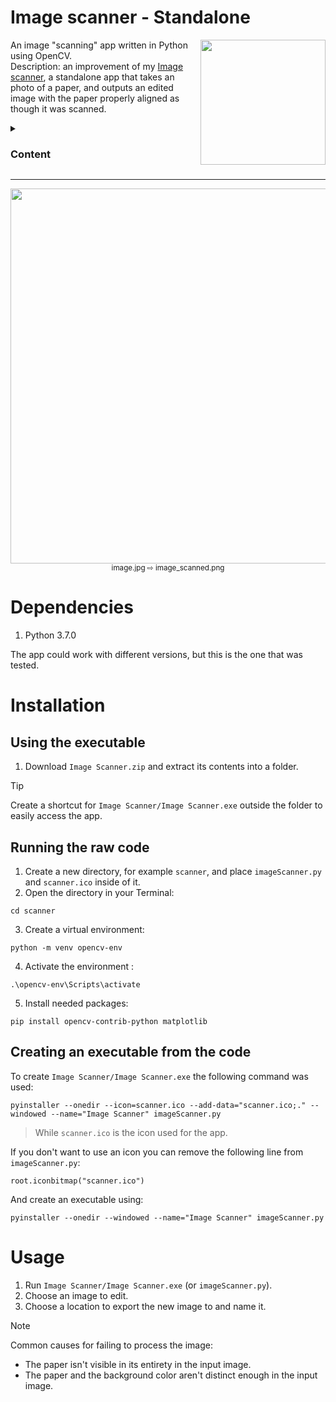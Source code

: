 # Image scanner - Standalone

<img align="right" style="width:200px; height:auto;" src="/scanner.ico">

An image "scanning" app written in Python using OpenCV.<br>
Description: an improvement of my [Image scanner](https://github.com/ElenaChes/Python-Image-scanner), a standalone app that takes an photo of a paper, and outputs an edited image with the paper properly aligned as though it was scanned.

<details>
  <summary><h3>Content</h3></summary>

- [Dependencies](#dependencies)
- [Installation](#installation)
  - [Using the executable](#using-the-executable)
  - [Running the raw code](#running-the-raw-code)
  - [Creating an executable from the code](#creating-an-executable-from-the-code)
- [Usage](#usage)

</details>
<hr>

<p align="center">
<img style="width:600px; height:auto;" src="https://github.com/ElenaChes/Python-Image-scanner-Standalone/assets/54331769/2b297e19-cf6f-4a9e-a2f1-83409eedfc8b"><br>
<sub>image.jpg ⇨ image_scanned.png</sub>
</p>


# Dependencies
  
1. Python 3.7.0

The app could work with different versions, but this is the one that was tested.

# Installation

## Using the executable

1. Download `Image Scanner.zip` and extract its contents into a folder.

> [!TIP]
> Create a shortcut for `Image Scanner/Image Scanner.exe` outside the folder to easily access the app.

## Running the raw code

1. Create a new directory, for example `scanner`, and place `imageScanner.py` and `scanner.ico` inside of it.
2. Open the directory in your Terminal:

```
cd scanner
```

3. Create a virtual environment:

```
python -m venv opencv-env
```

4. Activate the environment :

```
.\opencv-env\Scripts\activate
```

5. Install needed packages:

```
pip install opencv-contrib-python matplotlib
```

## Creating an executable from the code

To create `Image Scanner/Image Scanner.exe` the following command was used:

```
pyinstaller --onedir --icon=scanner.ico --add-data="scanner.ico;." --windowed --name="Image Scanner" imageScanner.py
```

> While `scanner.ico` is the icon used for the app.

If you don't want to use an icon you can remove the following line from `imageScanner.py`:

```
root.iconbitmap("scanner.ico")
```

And create an executable using:

```
pyinstaller --onedir --windowed --name="Image Scanner" imageScanner.py
```

# Usage

1. Run `Image Scanner/Image Scanner.exe` (or `imageScanner.py`).
2. Choose an image to edit.
3. Choose a location to export the new image to and name it.

> [!NOTE]
> Common causes for failing to process the image:
> - The paper isn't visible in its entirety in the input image.
> - The paper and the background color aren't distinct enough in the input image.
